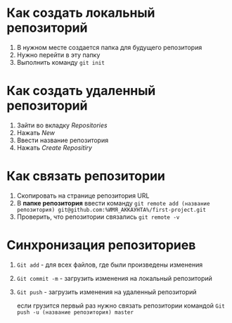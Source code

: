 # Как создать локальный репозиторий

1. В нужном месте создается папка для будущего репозитория
2. Нужно перейти в эту папку
3. Выполнить команду `git init`

# Как создать удаленный репозиторий

1. Зайти во вкладку _Repositories_
2. Нажать _New_
3. Ввести название репозитория
4. Нажать _Create Repositiry_

# Как связать репозитории

1. Скопировать на странице репозитория URL
2. В **папке репозитория** ввести команду `git remote add (название репозитория) git@github.com:%ИМЯ_АККАУНТА%/first-project.git`
3. Проверить, что репозитории связались `git remote -v`

# Синхронизация репозиториев

1. `Git add` - для всех файлов, где были произведены изменения
2. `Git commit -m` - загрузить изменения на локальный репозиторий	
3. `Git push` - загрузить изменения на удаленный репозиторий 

   если грузится первый раз нужно связать репозитории командой `Git push -u (название репозитория) master`